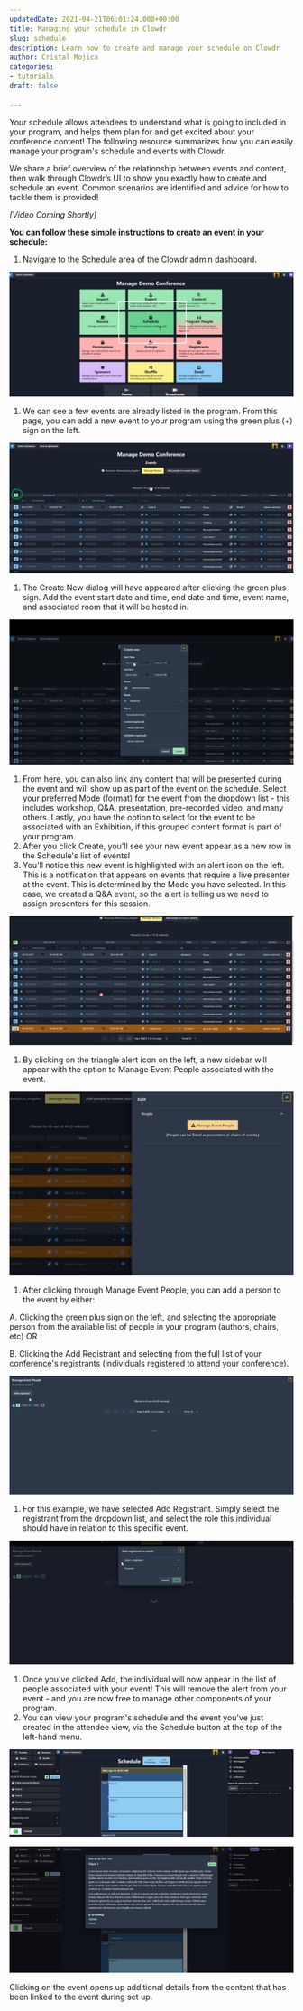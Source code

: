 ```yaml
---
updatedDate: 2021-04-21T06:01:24.000+00:00
title: Managing your schedule in Clowdr
slug: schedule
description: Learn how to create and manage your schedule on Clowdr
author: Cristal Mojica
categories:
- tutorials
draft: false

---
```

Your schedule allows attendees to understand what is going to included in your program, and helps them plan for and get excited about your conference content! The following resource summarizes how you can easily manage your program's schedule and events with Clowdr.

We share a brief overview of the relationship between events and content, then walk through Clowdr’s UI to show you exactly how to create and schedule an event. Common scenarios are identified and advice for how to tackle them is provided! 

_\[Video Coming Shortly\]_

**You can follow these simple instructions to create an event in your schedule:**

1. Navigate to the Schedule area of the Clowdr admin dashboard.

![](/images/schedule-1.jpg)

1. We can see a few events are already listed in the program. From this page, you can add a new event to your program using the green plus (+) sign on the left.

![](/images/schedule-2.jpg)

1. The Create New dialog will have appeared after clicking the green plus sign. Add the event start date and time, end date and time, event name, and associated room that it will be hosted in.

![](/images/schedule-3.jpg)

1. From here, you can also link any content that will be presented during the event and will show up as part of the event on the schedule. Select your preferred Mode (format) for the event from the dropdown list - this includes workshop, Q&A, presentation, pre-recorded video, and many others.  Lastly, you have the option to select for the event to be associated with an Exhibition, if this grouped content format is part of your program.
2. After you click Create, you'll see your new event appear as a new row in the Schedule's list of events!
3. You'll notice this new event is highlighted with an alert icon on the left.  This is a notification that appears on events that require a live presenter at the event. This is determined by the Mode you have selected. In this case, we created a Q&A event, so the alert is telling us we need to assign presenters for this session.

![](/images/schedule-4.jpg)

1. By clicking on the triangle alert icon on the left, a new sidebar will appear with the option to Manage Event People associated with the event.

![](/images/schedule-5.jpg)

1. After clicking through Manage Event People, you can add a person to the event by either:

A. Clicking the green plus sign on the left, and selecting the appropriate person from the available list of people in your program (authors, chairs, etc) OR

B. Clicking the Add Registrant and selecting from the full list of your conference's registrants (individuals registered to attend your conference).

![](/images/schedule-6.jpg)

1. For this example, we have selected Add Registrant. Simply select the registrant from the dropdown list, and select the role this individual should have in relation to this specific event.

![](/images/schedule-7.jpg)

1. Once you've clicked Add, the individual will now appear in the list of people associated with your event! This will remove the alert from your event - and you are now free to manage other components of your program.
2. You can view your program's schedule and the event you've just created in the attendee view, via the Schedule button at the top of the left-hand menu.

![](/images/schedule-11.jpg)

![](/images/schedule-10.jpg)

Clicking on the event opens up additional details from the content that has been linked to the event during set up.